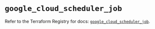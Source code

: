 # `google_cloud_scheduler_job`

Refer to the Terraform Registry for docs: [`google_cloud_scheduler_job`](https://registry.terraform.io/providers/hashicorp/google/5.23.0/docs/resources/cloud_scheduler_job).
